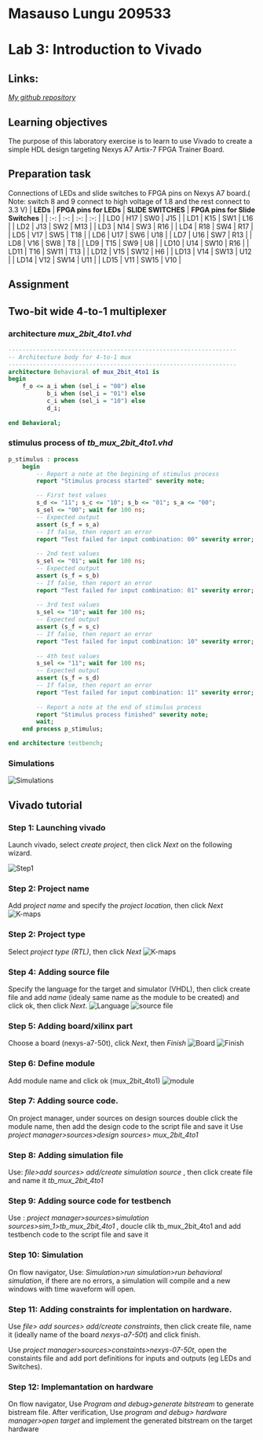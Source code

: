 
# Masauso Lungu 209533

# Lab 3: Introduction to Vivado

## Links:
[*My github repository*](https://github.com/Masauso-L/Digital-electronics-1/tree/main/Labs/03-vivado)

## Learning objectives
The purpose of this laboratory exercise is to learn to use Vivado to create a simple HDL design targeting Nexys A7 Artix-7 FPGA Trainer Board.

## Preparation task
 Connections of LEDs and slide switches to FPGA pins on Nexys A7 board.( Note: switch 8 and 9 connect to high voltage of 1.8 and the rest connect to 3.3 V)
| **LEDs** | **FPGA pins for LEDs** | **SLIDE SWITCHES** | **FPGA pins for Slide Switches** |
| :-: | :-: | :-: | :-: | 
| LD0 | H17 | SW0 | J15 | 
| LD1 | K15 | SW1 | L16 | 
| LD2 | J13 | SW2 | M13 | 
| LD3 | N14 | SW3 | R16 | 
| LD4 | R18 | SW4 | R17 | 
| LD5 | V17 | SW5 | T18 | 
| LD6 | U17 | SW6 | U18 | 
| LD7 | U16 | SW7 | R13 | 
| LD8 | V16 | SW8 | T8 | 
| LD9 | T15 | SW9 | U8 | 
| LD10 | U14 | SW10 | R16 | 
| LD11 | T16 | SW11 | T13 | 
| LD12 | V15 | SW12 | H6 | 
| LD13 | V14 | SW13 | U12 | 
| LD14 | V12 | SW14 | U11 | 
| LD15 | V11 | SW15 | V10 |  

## Assignment

## Two-bit wide 4-to-1 multiplexer
### architecture *mux_2bit_4to1.vhd*
```VHDL
-----------------------------------------------------------------
-- Architecture body for 4-to-1 mux
-----------------------------------------------------------------
architecture Behavioral of mux_2bit_4to1 is
begin
    f_o <= a_i when (sel_i = "00") else
           b_i when (sel_i = "01") else
           c_i when (sel_i = "10") else
           d_i;
           
end Behavioral;
```

### stimulus process of *tb_mux_2bit_4to1.vhd*
```VHDL
p_stimulus : process
    begin
        -- Report a note at the begining of stimulus process
        report "Stimulus process started" severity note;

        -- First test values
        s_d <= "11"; s_c <= "10"; s_b <= "01"; s_a <= "00";
        s_sel <= "00"; wait for 100 ns;
        -- Expected output
        assert (s_f = s_a)
        -- If false, then report an error
        report "Test failed for input combination: 00" severity error;
        
        -- 2nd test values
        s_sel <= "01"; wait for 100 ns;
        -- Expected output
        assert (s_f = s_b)
        -- If false, then report an error
        report "Test failed for input combination: 01" severity error;
        
        -- 3rd test values
        s_sel <= "10"; wait for 100 ns;
        -- Expected output
        assert (s_f = s_c)
        -- If false, then report an error
        report "Test failed for input combination: 10" severity error;
        
        -- 4th test values
        s_sel <= "11"; wait for 100 ns;
        -- Expected output
        assert (s_f = s_d)
        -- If false, then report an error
        report "Test failed for input combination: 11" severity error;
        
        -- Report a note at the end of stimulus process
        report "Stimulus process finished" severity note;
        wait;
    end process p_stimulus;

end architecture testbench;
```
### Simulations
![Simulations](Images/simulation.jpg)



## Vivado tutorial
### Step 1: Launching vivado
Launch vivado, select *create project*, then click *Next* on the following wizard.

![Step1](Images/step2.jpg)

### Step 2: Project name
Add *project name* and specify the *project location*, then click *Next*
![K-maps](Images/step3.jpg)

### Step 2: Project type
Select *project type (RTL)*, then click *Next*
![K-maps](Images/step4.jpg)


### Step 4: Adding source file
Specify the language for the target and simulator (VHDL), then click create file and add *name* (idealy same name as the module to be created) and click ok, then click *Next*.
![Language](Images/step5.jpg)
![source file](Images/step6.jpg)

### Step 5: Adding board/xilinx part
Choose a board (nexys-a7-50t), click *Next*, then *Finish*
![Board](Images/step8.jpg)
![Finish](Images/step9.jpg)

### Step 6: Define module
Add module name and click ok (mux_2bit_4to1)
![module](Images/step10.jpg)

### Step 7: Adding source code.
On project manager, under sources on design sources double click the module name, then add the design code to the script file and save it
Use *project manager>sources>design sources> mux_2bit_4to1*

### Step 8: Adding simulation file
Use: *file>add sources> add/create simulation source* , then click create file and name it *tb_mux_2bit_4to1*

### Step 9: Adding source code for testbench
Use : *project manager>sources>simulation sources>sim_1>tb_mux_2bit_4to1* , doucle clik tb_mux_2bit_4to1 and add testbench code to the script file and save it

### Step 10: Simulation
On flow navigator, Use: *Simulation>run simulation>run behavioral simulation*, if there are no errors, a simulation will compile and a new windows with time waveform will open.

### Step 11: Adding constraints for implentation on hardware.
Use *file> add sources> add/create constraints*, then click create file, name it (ideally name of the board *nexys-a7-50t*) and click finish.

Use *project manager>sources>constaints>nexys-07-50t*, open the constaints file and add port definitions for inputs and outputs (eg LEDs and Switches).

### Step 12: Implemantation on hardware
On flow navigator, Use *Program and debug>generate bitstream* to generate bistream file. After verification, Use *program and debug> hardware manager>open target* and implement the generated bitstream on the target hardware









